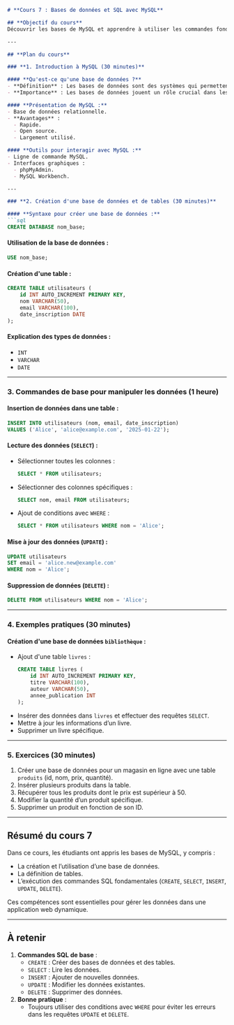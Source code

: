 ```markdown
# **Cours 7 : Bases de données et SQL avec MySQL**

## **Objectif du cours**
Découvrir les bases de MySQL et apprendre à utiliser les commandes fondamentales pour créer et manipuler des bases de données, des tables et des données.

---

## **Plan du cours**

### **1. Introduction à MySQL (30 minutes)**

#### **Qu'est-ce qu'une base de données ?**
- **Définition** : Les bases de données sont des systèmes qui permettent de stocker, gérer et manipuler des données de manière structurée. Elles jouent un rôle essentiel dans le développement d'applications modernes, car elles permettent de conserver des informations accessibles et organisées.  
- **Importance** : Les bases de données jouent un rôle crucial dans les applications web modernes.

#### **Présentation de MySQL :**
- Base de données relationnelle.
- **Avantages** :
  - Rapide.
  - Open source.
  - Largement utilisé.

#### **Outils pour interagir avec MySQL :**
- Ligne de commande MySQL.
- Interfaces graphiques : 
  - phpMyAdmin.
  - MySQL Workbench.

---

### **2. Création d'une base de données et de tables (30 minutes)**

#### **Syntaxe pour créer une base de données :**
```sql
CREATE DATABASE nom_base;
```

#### **Utilisation de la base de données :**
```sql
USE nom_base;
```

#### **Création d'une table :**
```sql
CREATE TABLE utilisateurs (
    id INT AUTO_INCREMENT PRIMARY KEY,
    nom VARCHAR(50),
    email VARCHAR(100),
    date_inscription DATE
);
```

#### **Explication des types de données :**
- `INT`
- `VARCHAR`
- `DATE`

---

### **3. Commandes de base pour manipuler les données (1 heure)**

#### **Insertion de données dans une table :**
```sql
INSERT INTO utilisateurs (nom, email, date_inscription) 
VALUES ('Alice', 'alice@example.com', '2025-01-22');
```

#### **Lecture des données (`SELECT`) :**
- Sélectionner toutes les colonnes :
  ```sql
  SELECT * FROM utilisateurs;
  ```
- Sélectionner des colonnes spécifiques :
  ```sql
  SELECT nom, email FROM utilisateurs;
  ```
- Ajout de conditions avec `WHERE` :
  ```sql
  SELECT * FROM utilisateurs WHERE nom = 'Alice';
  ```

#### **Mise à jour des données (`UPDATE`) :**
```sql
UPDATE utilisateurs 
SET email = 'alice.new@example.com' 
WHERE nom = 'Alice';
```

#### **Suppression de données (`DELETE`) :**
```sql
DELETE FROM utilisateurs WHERE nom = 'Alice';
```

---

### **4. Exemples pratiques (30 minutes)**

#### **Création d'une base de données `bibliothèque` :**
- Ajout d'une table `livres` :
  ```sql
  CREATE TABLE livres (
      id INT AUTO_INCREMENT PRIMARY KEY,
      titre VARCHAR(100),
      auteur VARCHAR(50),
      annee_publication INT
  );
  ```
- Insérer des données dans `livres` et effectuer des requêtes `SELECT`.
- Mettre à jour les informations d’un livre.
- Supprimer un livre spécifique.

---

### **5. Exercices (30 minutes)**

1. Créer une base de données pour un magasin en ligne avec une table `produits` (id, nom, prix, quantité).  
2. Insérer plusieurs produits dans la table.  
3. Récupérer tous les produits dont le prix est supérieur à 50.  
4. Modifier la quantité d’un produit spécifique.  
5. Supprimer un produit en fonction de son ID.

---

## **Résumé du cours 7**
Dans ce cours, les étudiants ont appris les bases de MySQL, y compris :  
- La création et l’utilisation d’une base de données.  
- La définition de tables.  
- L’exécution des commandes SQL fondamentales (`CREATE`, `SELECT`, `INSERT`, `UPDATE`, `DELETE`).  

Ces compétences sont essentielles pour gérer les données dans une application web dynamique.

---

## **À retenir**
1. **Commandes SQL de base** :
   - `CREATE` : Créer des bases de données et des tables.
   - `SELECT` : Lire les données.
   - `INSERT` : Ajouter de nouvelles données.
   - `UPDATE` : Modifier les données existantes.
   - `DELETE` : Supprimer des données.
2. **Bonne pratique** :
   - Toujours utiliser des conditions avec `WHERE` pour éviter les erreurs dans les requêtes `UPDATE` et `DELETE`.
```